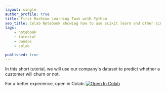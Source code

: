 ```yaml
---
layout: single
author_profile: true
title: First Machine Learning Task with Python
seo_title: Colab Notebook showing how to use scikit learn and other simple libraries for a classification task.
tags:
	- notebook
	- tutorial
	- pandas
	- colab

published: true
---
```

In this short tutorial, we will use our company's dataset to predict whether a customer will churn or not.



For a better experience, open in Colab:  <a href="https://colab.research.google.com/github/alessiodevoto/notebooks/blob/main/intro_to_ml.ipynb" target="_parent"><img src="https://colab.research.google.com/assets/colab-badge.svg" alt="Open In Colab"/></a>